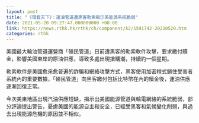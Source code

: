 ```yaml
---
layout: post
title: "《環看天下》：運油管道遭黑客勒索揭示美能源系統脆弱"
date: 2021-05-20 09:27:47.000000000 +08:00
link: https://news.rthk.hk/rthk/ch/component/k2/1591742-20210520.htm
categories: rthk
---
```


美國最大輸油管道運營商「殖民管道」日前遭黑客的勒索軟件攻擊，要求繳付贖金，影響美國東岸的原油供應，導致多處出現搶購潮，持續約一個星期。

勒索軟件是美國愈來愈普遍的詐騙和網絡攻擊方式，黑客使用加密程式鎖住受害者系統內的重要數據，「殖民管道」向黑客繳付包括比特幣在內的贖金後，運油供應逐漸回復正常。

今次美東地區出現汽油供應短缺，揭示出美國能源管道與輸電網絡的系統脆弱，部分評論提出警告，憂慮美國的能源自主和安全，已經受黑客和氣候變化削弱，與過去出現能源危機的原因並不相似。
